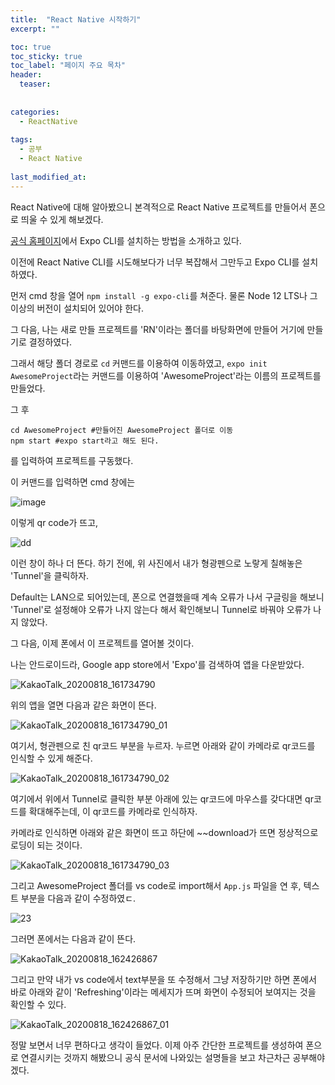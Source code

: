 ```yaml
---
title:  "React Native 시작하기"
excerpt: ""

toc: true
toc_sticky: true
toc_label: "페이지 주요 목차"
header:
  teaser: 
  
  
categories:
  - ReactNative
  
tags:
  - 공부
  - React Native
  
last_modified_at: 
---
```


React Native에 대해 알아봤으니 본격적으로 React Native 프로젝트를 만들어서 폰으로 띄울 수 있게 해보겠다.

[공식 홈페이지](https://reactnative.dev/docs/environment-setup)에서 Expo CLI를 설치하는 방법을 소개하고 있다.

이전에 React Native CLI를 시도해보다가 너무 복잡해서 그만두고 Expo CLI를 설치하였다.

먼저 cmd 창을 열어 `npm install -g expo-cli`를 쳐준다. 물론 Node 12 LTS나 그 이상의 버전이 설치되어 있어야 한다.

그 다음, 나는 새로 만들 프로젝트를 'RN'이라는 폴더를 바탕화면에 만들어 거기에 만들기로 결정하였다.

그래서 해당 폴더 경로로 `cd` 커맨드를 이용하여 이동하였고, `expo init AwesomeProject`라는 커맨드를 이용하여 
'AwesomeProject'라는 이름의 프로젝트를 만들었다.

그 후 
```
cd AwesomeProject #만들어진 AwesomeProject 폴더로 이동
npm start #expo start라고 해도 된다.
```

를 입력하여 프로젝트를 구동했다.

이 커맨드를 입력하면 cmd 창에는

![image](https://user-images.githubusercontent.com/41438361/90481817-58757900-e16d-11ea-8f7a-c52b4da7dff4.png)

이렇게 qr code가 뜨고, 

![dd](https://user-images.githubusercontent.com/41438361/90481987-9377ac80-e16d-11ea-9c7d-96ead92bd1f3.JPG)

이런 창이 하나 더 뜬다. 하기 전에, 위 사진에서 내가 형광펜으로 노랗게 칠해놓은 'Tunnel'을 클릭하자.

Default는 LAN으로 되어있는데, 폰으로 연결했을때 계속 오류가 나서 구글링을 해보니 'Tunnel'로 설정해야 오류가 나지 않는다 해서 확인해보니
Tunnel로 바꿔야 오류가 나지 않았다.

그 다음, 이제 폰에서 이 프로젝트를 열어볼 것이다.

나는 안드로이드라, Google app store에서 'Expo'를 검색하여 앱을 다운받았다.

![KakaoTalk_20200818_161734790](https://user-images.githubusercontent.com/41438361/90482609-6ed00480-e16e-11ea-8f2e-39a59271f39c.jpg)

위의 앱을 열면 다음과 같은 화면이 뜬다.

![KakaoTalk_20200818_161734790_01](https://user-images.githubusercontent.com/41438361/90482655-83140180-e16e-11ea-944d-eab303219e53.jpg)

여기서, 형관펜으로 친 qr코드 부분을 누르자. 누르면 아래와 같이 카메라로 qr코드를 인식할 수 있게 해준다.

![KakaoTalk_20200818_161734790_02](https://user-images.githubusercontent.com/41438361/90482701-98892b80-e16e-11ea-9109-6cdefcd47005.jpg)

여기에서 위에서 Tunnel로 클릭한 부분 아래에 있는 qr코드에 마우스를 갖다대면 qr코드를 확대해주는데, 이 qr코드를 카메라로 인식하자.

카메라로 인식하면 아래와 같은 화면이 뜨고 하단에 ~~download가 뜨면 정상적으로 로딩이 되는 것이다.

![KakaoTalk_20200818_161734790_03](https://user-images.githubusercontent.com/41438361/90482812-c0788f00-e16e-11ea-9df7-0fd4ffeb30b9.jpg)

그리고 AwesomeProject 폴더를 vs code로 import해서 `App.js` 파일을 연 후, 텍스트 부분을 다음과 같이 수정하였ㄷ.

![23](https://user-images.githubusercontent.com/41438361/90483274-72b05680-e16f-11ea-9f6f-072eb71336af.JPG)

그러면 폰에서는 다음과 같이 뜬다.

![KakaoTalk_20200818_162426867](https://user-images.githubusercontent.com/41438361/90483331-8491f980-e16f-11ea-86c4-dd846cc7df36.jpg)

그리고 만약 내가 vs code에서 text부분을 또 수정해서 그냥 저장하기만 하면 폰에서 바로 아래와 같이 'Refreshing'이라는 메세지가 뜨며 화면이 수정되어 보여지는 것을 확인할 수 있다.

![KakaoTalk_20200818_162426867_01](https://user-images.githubusercontent.com/41438361/90483435-aab79980-e16f-11ea-9509-48f076f85a0e.jpg)

정말 보면서 너무 편하다고 생각이 들었다. 이제 아주 간단한 프로젝트를 생성하여 폰으로 연결시키는 것까지 해봤으니
공식 문서에 나와있는 설명들을 보고 차근차근 공부해야겠다.
